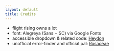 ```yaml
---
layout: default
title: Credits
---
```

- flight rising owns a lot
- font: Alegreya (Sans + SC) via Google Fonts
- accessible dropdown & related code: [Heydon](https://accessibility.huit.harvard.edu/%E2%9C%8E-practice-expandable-sections)
- unofficial error-finder and official pal: [Rosaceae](https://flightrising.com/main.php?p=lair&tab=userpage&id=154165)